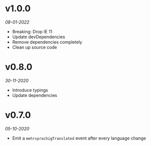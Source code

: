 # v1.0.0
_08-01-2022_

* Breaking: Drop IE 11
* Update devDependencies
* Remove dependencies completely
* Clean up source code

# v0.8.0
_30-11-2020_

* Introduce typings
* Update dependencies

# v0.7.0
_05-10-2020_

* Emit a `mehrsprachigTranslated` event after every language change
